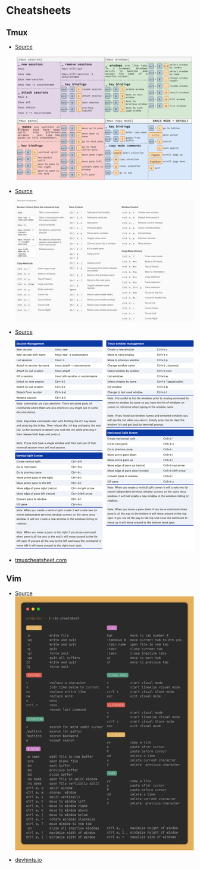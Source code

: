# Cheatsheets

## Tmux

-   [Source](https://www.reddit.com/r/linux4noobs/comments/wqlkuy/cheatsheet_with_tmux_shortcuts/)

    ![](./images/tmux-1.png)

-   [Source](https://gist.github.com/zcourts/1ed185d3a60acc77855b24fc006af0a8)

    ![](./images/tmux-2.png)

-   [Source](https://cheatography.com/atomicsupergeek/cheat-sheets/tmux/)

    ![](./images/tmux-3.png)

-   [tmuxcheatsheet.com](https://tmuxcheatsheet.com/)

## Vim

-   [Source](https://www.reddit.com/r/vimporn/comments/owz5wz/a_beautiful_vim_cheatsheet_created_by_me/)
    ![](./images/vim-1.png)

-   [devhints.io](https://devhints.io/vim)
